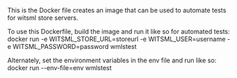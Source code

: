This is the Docker file creates an image that can be used to automate tests for witsml store servers.

To use this Dockerfile, build the image and run it like so for automated tests:
docker run -e WITSML_STORE_URL=storeurl -e WITSML_USER=username -e WITSML_PASSWORD=password wmlstest

Alternately, set the environment variables in the env file and run like so:
docker run --env-file=env wmlstest
